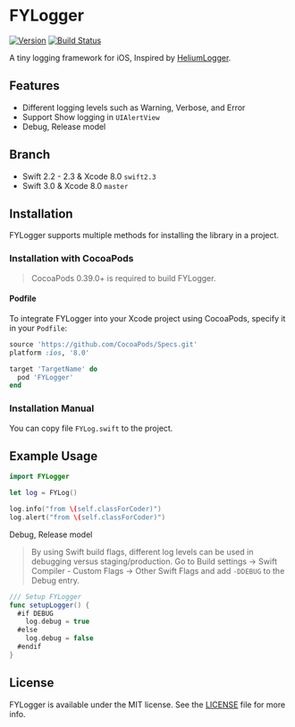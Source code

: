 # FYLogger

[![Version](https://img.shields.io/cocoapods/v/FYLogger.svg?style=flat)](http://cocoapods.org/pods/FYLogger)
[![Build Status](https://travis-ci.org/syxc/FYLogger.svg?branch=master)](https://travis-ci.org/syxc/FYLogger)

A tiny logging framework for iOS, Inspired by [HeliumLogger](https://github.com/IBM-Swift/HeliumLogger).

## Features

- Different logging levels such as Warning, Verbose, and Error
- Support Show logging in `UIAlertView`
- Debug, Release model

## Branch

- Swift 2.2 - 2.3 & Xcode 8.0 `swift2.3`
- Swift 3.0 & Xcode 8.0 `master`

## Installation

FYLogger supports multiple methods for installing the library in a project.

### Installation with CocoaPods

> CocoaPods 0.39.0+ is required to build FYLogger.

#### Podfile

To integrate FYLogger into your Xcode project using CocoaPods, specify it in your ```Podfile```:

```ruby
source 'https://github.com/CocoaPods/Specs.git'
platform :ios, '8.0'

target 'TargetName' do
  pod 'FYLogger'
end
```

### Installation Manual

You can copy file ```FYLog.swift``` to the project.

## Example Usage

```swift
import FYLogger

let log = FYLog()

log.info("from \(self.classForCoder)")
log.alert("from \(self.classForCoder)")
```

Debug, Release model
> By using Swift build flags, different log levels can be used in debugging versus staging/production.
> Go to Build settings -> Swift Compiler - Custom Flags -> Other Swift Flags and add `-DDEBUG` to the Debug entry.

```swift
/// Setup FYLogger
func setupLogger() {
  #if DEBUG
    log.debug = true
  #else
    log.debug = false
  #endif
}
```

## License

FYLogger is available under the MIT license. See the [LICENSE](https://github.com/syxc/FYLogger/blob/master/LICENSE) file for more info.






